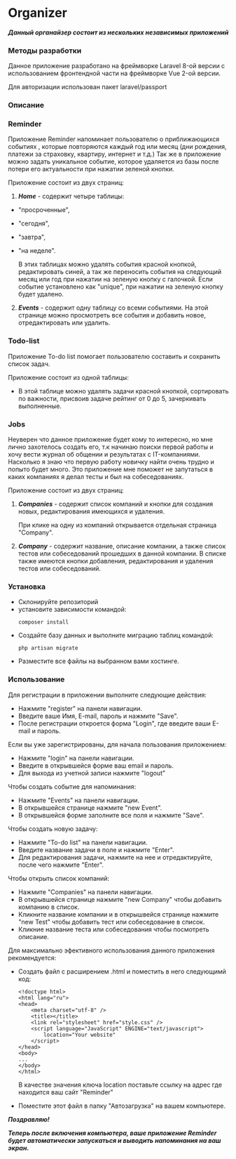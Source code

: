 # Organizer

___Данный органайзер состоит из нескольких независимых приложений___

### __Методы разработки__


Данное приложение разработано на фреймворке Laravel 8-ой версии с использованием фронтендной части на фреймворке Vue 2-ой версии.

Для авторизации использован пакет laravel/passport



### __Описание__

### Reminder

Приложение Reminder напоминает пользователю о приближающихся событиях , которые повторяются каждый год или месяц (дни рождения, платежи за страховку, квартиру, интернет и т.д.) Так же в приложение можно задать уникальное событие, которое удаляется из базы после потери его актуальности при нажатии зеленой кнопки.

Приложение состоит из двух страниц: 

1. ___Home___ - содержит четыре таблицы:
- "просроченные",
- "сегодня",
- "завтра",
- "на неделе".

    В этих таблицах можно удалять события красной кнопкой, редактировать синей, а так же переносить события на следующий месяц или год при нажатии на зеленую кнопку с галочкой. Если событие установлено как "unique", при нажатии на зеленую кнопку будет удалено.

2. ___Events___ - содержит одну таблицу со всеми событиями.
На этой странице можно просмотреть все события и добавить новое, отредактировать или удалить.

### Todo-list

Приложение To-do list помогает пользователю составить и сохранить список задач.

Приложение состоит из одной таблицы: 

- В этой таблице можно удалять задачи красной кнопкой, сортировать по важности, присвоив задаче рейтинг от 0 до 5, зачеркивать выполненные. 

### Jobs

Неуверен что данное приложение будет кому то интересно, но мне лично захотелось создать его, т.к начинаю поиски первой работы и хочу вести журнал об общении и результатах с IT-компаниями. Насколько я знаю что первую работу новичку найти очень трудно и попыто будет много. Это приложение мне поможет не запутаться в каких компаниях я делал тесты и был на собеседованиях.

Приложение состоит из двух страниц: 

1. ___Companies___ - содержит список компаний и кнопки для создания новых, редактирования имеющихся и удаления.

    При клике на одну из компаний открывается отдельная страница "Company".

2. ___Company___ - содержит название, описание компании, а также список тестов или собеседований прошедших в данной компании. В списке также имеются кнопки добавления, редактирования и удаления тестов или собеседований.

### __Установка__

 - Склонируйте репозиторий
 - установите зависимости командой:  
    ```
    composer install
    ```
 - Создайте базу данных и выполните миграцию таблиц командой:
    ```
    php artisan migrate
    ```
 - Разместите все файлы на выбранном вами хостинге.


### __Использование__

Для регистрации в приложении выполните следующие действия: 
 - Нажмите "register" на панели навигации.
 - Введите ваше Имя, E-mail, пароль и нажмите "Save".
 - После регистрации откроется форма "Login", где введите ваши E-mail и пароль.

Если вы уже зарегистрированы, для начала пользования приложением:
 - Нажмите "login" на панели навигации.
 - Введите в открывшейся форме ваш email и пароль.
 - Для выхода из учетной записи нажмите "logout"

Чтобы создать событие для напоминания:
 - Нажмите "Events" на панели навигации.
 - В открывшейся странице нажмите "new Event".
 - В открывшейся форме заполните все поля и нажмите "Save".

 Чтобы создать новую задачу:
 - Нажмите "To-do list" на панели навигации.
 - Введите название задачи в поле и нажмите "Enter".
 - Для редактирования задачи, нажмите на нее и отредактируйте, после чего нажмите "Enter".

 Чтобы открыть список компаний:
 - Нажмите "Companies" на панели навигации.
 - В открывшейся странице нажмите "new Company" чтобы добавить компанию в список.
 - Кликните название компании и в открышвейся странице нажмите "new Test" чтобы добавить тест или собеседование в список.
 - Кликние название теста или собеседования чтобы посмотреть описание.

Для максимально эфективного использования данного приложения рекомендуется: 
 - Cоздать файл с расширением .html и поместить в него следующимй код:

    ```
    <!doctype html>
    <html lang="ru">
    <head>
        <meta charset="utf-8" />
        <title></title>
        <link rel="stylesheet" href="style.css" />
        <script language="JavaScript" ENGINE="text/javascript">
            location="Your website"
        </script>
    </head>
    <body>
    ...    
    </body>
    </html>
    ```
   В качестве значения ключа location поставьте ссылку на адрес где находится ваш сайт "Reminder"

 - Поместите этот файл в папку "Автозагрузка" на вашем компьютере.


  ___Поздравляю!___
  
  ___Теперь после включения компьютера, ваше приложение Reminder будет автоматически запускаться и выводить напоминания на ваш экран.___